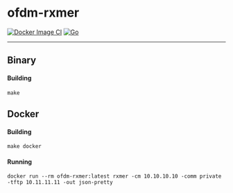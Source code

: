 # ofdm-rxmer

[![Docker Image CI](https://github.com/mbrns/ofdm-rxmer/actions/workflows/docker-image.yml/badge.svg)](https://github.com/mbrns/ofdm-rxmer/actions/workflows/docker-image.yml)
[![Go](https://github.com/mbrns/ofdm-rxmer/actions/workflows/go.yml/badge.svg)](https://github.com/mbrns/ofdm-rxmer/actions/workflows/go.yml)

---


## Binary
#### Building
```
make
```

## Docker
#### Building 
```
make docker
```
#### Running
```
docker run --rm ofdm-rxmer:latest rxmer -cm 10.10.10.10 -comm private -tftp 10.11.11.11 -out json-pretty
```
